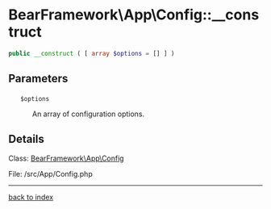 # BearFramework\App\Config::__construct

```php
public __construct ( [ array $options = [] ] )
```

## Parameters

&nbsp;&nbsp;&nbsp;&nbsp;&nbsp;&nbsp;`$options`

&nbsp;&nbsp;&nbsp;&nbsp;&nbsp;&nbsp;&nbsp;&nbsp;&nbsp;&nbsp;&nbsp;&nbsp;An array of configuration options.

## Details

Class: [BearFramework\App\Config](bearframework.app.config.class.md)

File: /src/App/Config.php

---

[back to index](index.md)

